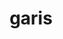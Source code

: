 ---
date:  ""
draft: false
title: "garis"
short: "garis"
thumb:
    image: "cover.jpg"
    anima: ""
    video: ""
layout: ""
weight: 15
lister: 3
format:
    media: "article"
    model: ""
    datum:
        data: ""
require:
    - prop: ""
      name: ""
      icon: ""
      desc: ""
metadata:
    index: false
    thumb: "cover.jpg"
    group: []
    author: ["Al Muhdil Karim"]
description: "Implementasi garis dalam membantu membingkai elemen dan komunikasi visual."
---